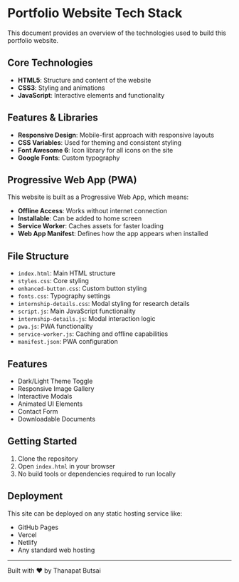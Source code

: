 # Portfolio Website Tech Stack

This document provides an overview of the technologies used to build this portfolio website.

## Core Technologies

- **HTML5**: Structure and content of the website
- **CSS3**: Styling and animations
- **JavaScript**: Interactive elements and functionality

## Features & Libraries

- **Responsive Design**: Mobile-first approach with responsive layouts
- **CSS Variables**: Used for theming and consistent styling
- **Font Awesome 6**: Icon library for all icons on the site
- **Google Fonts**: Custom typography

## Progressive Web App (PWA)

This website is built as a Progressive Web App, which means:

- **Offline Access**: Works without internet connection
- **Installable**: Can be added to home screen
- **Service Worker**: Caches assets for faster loading
- **Web App Manifest**: Defines how the app appears when installed

## File Structure

- `index.html`: Main HTML structure
- `styles.css`: Core styling
- `enhanced-button.css`: Custom button styling
- `fonts.css`: Typography settings
- `internship-details.css`: Modal styling for research details
- `script.js`: Main JavaScript functionality
- `internship-details.js`: Modal interaction logic
- `pwa.js`: PWA functionality
- `service-worker.js`: Caching and offline capabilities
- `manifest.json`: PWA configuration

## Features

- Dark/Light Theme Toggle
- Responsive Image Gallery
- Interactive Modals
- Animated UI Elements
- Contact Form
- Downloadable Documents

## Getting Started

1. Clone the repository
2. Open `index.html` in your browser
3. No build tools or dependencies required to run locally

## Deployment

This site can be deployed on any static hosting service like:
- GitHub Pages
- Vercel
- Netlify
- Any standard web hosting

---

Built with ❤️ by Thanapat Butsai
